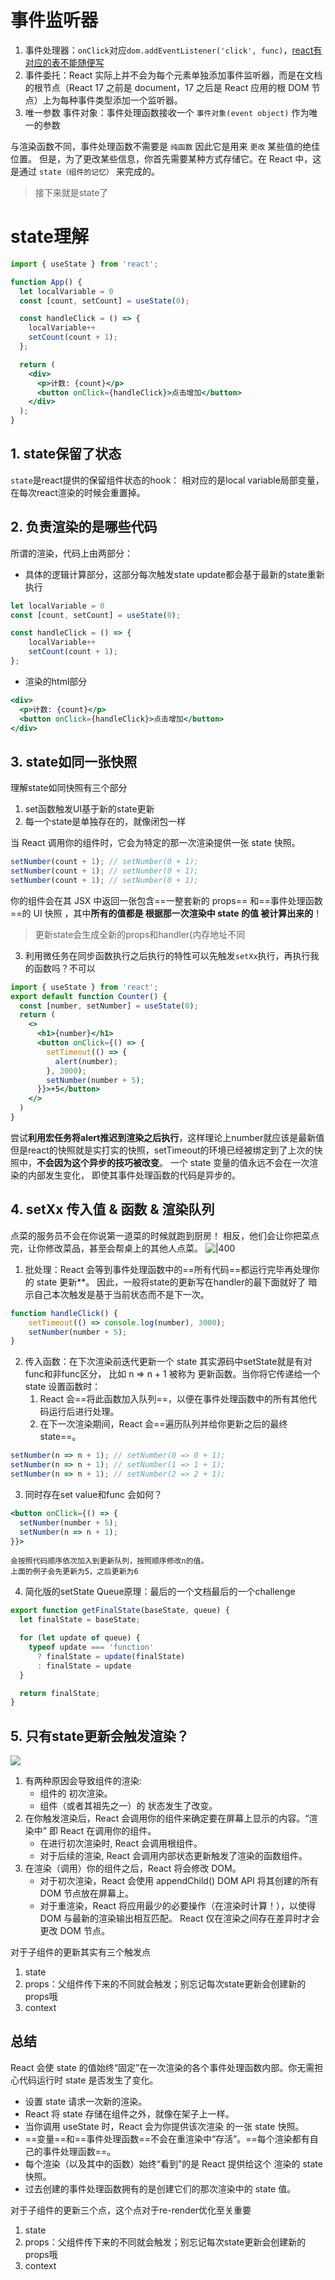 # 事件监听器

1. 事件处理器：`onClick`对应`dom.addEventListener('click', func)`，[react有对应的表不能随便写](https://react.dev/reference/react-dom/components/common)
2. 事件委托：React 实际上并不会为每个元素单独添加事件监听器，而是在文档的根节点（React 17 之前是 document，17 之后是 React 应用的根 DOM 节点）上为每种事件类型添加一个监听器。
3. 唯一参数 事件对象：事件处理函数接收一个 `事件对象(event object)` 作为唯一的参数

与渲染函数不同，事件处理函数不需要是 `纯函数` 因此它是用来 `更改` 某些值的绝佳位置。
但是，为了更改某些信息，你首先需要某种方式存储它。在 React 中，这是通过 `state（组件的记忆）` 来完成的。
> 接下来就是state了

# state理解

```jsx
import { useState } from 'react';

function App() {
  let localVariable = 0
  const [count, setCount] = useState(0);

  const handleClick = () => {
	localVariable++
    setCount(count + 1);
  };  

  return (
    <div>
      <p>计数: {count}</p>
      <button onClick={handleClick}>点击增加</button>
    </div>
  );
}
```

## 1. state保留了状态

`state`是react提供的保留组件状态的hook：
相对应的是local variable局部变量，在每次react渲染的时候会重置掉。

## 2. 负责渲染的是哪些代码

所谓的渲染，代码上由两部分：
+ 具体的逻辑计算部分，这部分每次触发state update都会基于最新的state重新执行
```js
let localVariable = 0
const [count, setCount] = useState(0);

const handleClick = () => {
	localVariable++
	setCount(count + 1);
}; 
```
+ 渲染的html部分
```jsx
<div>
  <p>计数: {count}</p>
  <button onClick={handleClick}>点击增加</button>
</div>
```

## 3. state如同一张快照

理解state如同快照有三个部分

1. set函数触发UI基于新的state更新
2. 每一个state是单独存在的，就像闭包一样

当 React 调用你的组件时，它会为特定的那一次渲染提供一张 state 快照。
```jsx
setNumber(count + 1); // setNumber(0 + 1);
setNumber(count + 1); // setNumber(0 + 1);
setNumber(count + 1); // setNumber(0 + 1);
```
你的组件会在其 JSX 中返回一张包含==一整套新的 props== 和==事件处理函数==的 UI 快照 ，其中**所有的值都是 根据那一次渲染中 state 的值 被计算出来的**！

> 更新state会生成全新的props和handler(内存地址不同

3. 利用微任务在同步函数执行之后执行的特性可以先触发`setXx`执行，再执行我的函数吗？不可以
```jsx
import { useState } from 'react';
export default function Counter() {
  const [number, setNumber] = useState(0);
  return (
    <>
      <h1>{number}</h1>
      <button onClick={() => {
        setTimeout(() => {
          alert(number);
        }, 3000);
        setNumber(number + 5);
      }}>+5</button>
    </>
  )
}
```
尝试**利用宏任务将alert推迟到渲染之后执行**，这样理论上number就应该是最新值
但是react的快照就是实打实的快照，setTimeout的环境已经被绑定到了上次的快照中，**不会因为这个异步的技巧被改变**。
一个 state 变量的值永远不会在一次渲染的内部发生变化， 即使其事件处理函数的代码是异步的。

## 4. setXx 传入值 & 函数 & 渲染队列

点菜的服务员不会在你说第一道菜的时候就跑到厨房！
相反，他们会让你把菜点完，让你修改菜品，甚至会帮桌上的其他人点菜。
 ![|400](https://zh-hans.react.dev/images/docs/illustrations/i_react-batching.png)

1. 批处理：React 会等到事件处理函数中的==所有代码==都运行完毕再处理你的 state 更新**。
	因此，一般将state的更新写在handler的最下面就好了
	暗示自己本次触发是基于当前状态而不是下一次。
```jsx
function handleClick() {
	setTimeout(() => console.log(number), 3000);
	setNumber(number + 5);
}
```

2. 传入函数：在下次渲染前迭代更新一个 state 
	其实源码中setState就是有对 func和非func区分，
	比如 n => n + 1 被称为 更新函数。当你将它传递给一个 state 设置函数时：
	1. React 会==将此函数加入队列==，以便在事件处理函数中的所有其他代码运行后进行处理。
	2. 在下一次渲染期间，React 会==遍历队列并给你更新之后的最终 state==。
```jsx
setNumber(n => n + 1); // setNumber(0 => 0 + 1);
setNumber(n => n + 1); // setNumber(1 => 1 + 1);
setNumber(n => n + 1); // setNumber(2 => 2 + 1);
```

3. 同时存在set value和func 会如何？
```jsx
<button onClick={() => {
  setNumber(number + 5);
  setNumber(n => n + 1);
}}>
```
	会按照代码顺序依次加入到更新队列，按照顺序修改n的值。
	上面的例子会先更新为5，之后更新为6

4. 简化版的setState Queue原理：最后的一个文档最后的一个challenge
```jsx
export function getFinalState(baseState, queue) {
  let finalState = baseState;

  for (let update of queue) {
    typeof update === 'function'
      ? finalState = update(finalState)
      : finalState = update
  }

  return finalState;
}
```

## 5. 只有state更新会触发渲染？

![](https://poysblog-1323001667.cos.ap-shanghai.myqcloud.com/blog/202501132152909.png)

1. 有两种原因会导致组件的渲染:
	+ 组件的 初次渲染。
	+ 组件（或者其祖先之一）的 状态发生了改变。
2. 在你触发渲染后，React 会调用你的组件来确定要在屏幕上显示的内容。“渲染中” 即 React 在调用你的组件。
	+ 在进行初次渲染时, React 会调用根组件。
	+ 对于后续的渲染, React 会调用内部状态更新触发了渲染的函数组件。
3. 在渲染（调用）你的组件之后，React 将会修改 DOM。
	+ 对于初次渲染，React 会使用 appendChild() DOM API 将其创建的所有 DOM 节点放在屏幕上。
	+ 对于重渲染，React 将应用最少的必要操作（在渲染时计算！），以使得 DOM 与最新的渲染输出相互匹配。
React 仅在渲染之间存在差异时才会更改 DOM 节点。

对于子组件的更新其实有三个触发点
1. state
2. props：父组件传下来的不同就会触发；别忘记每次state更新会创建新的props哦
3. context

## 总结

React 会使 state 的值始终“固定”在一次渲染的各个事件处理函数内部。你无需担心代码运行时 state 是否发生了变化。
+ 设置 state 请求一次新的渲染。
+ React 将 state 存储在组件之外，就像在架子上一样。
+ 当你调用 useState 时，React 会为你提供该次渲染 的一张 state 快照。
+ ==变量==和==事件处理函数==不会在重渲染中“存活”。==每个渲染都有自己的事件处理函数==。
+ 每个渲染（以及其中的函数）始终“看到”的是 React 提供给这个 渲染的 state 快照。
+ 过去创建的事件处理函数拥有的是创建它们的那次渲染中的 state 值。

对于子组件的更新三个点，这个点对于re-render优化至关重要
1. state
2. props：父组件传下来的不同就会触发；别忘记每次state更新会创建新的props哦
3. context
